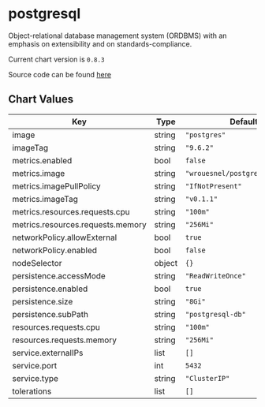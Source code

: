 postgresql
==========
Object-relational database management system (ORDBMS) with an emphasis on extensibility and on standards-compliance.

Current chart version is `0.8.3`

Source code can be found [here](https://www.postgresql.org/)



## Chart Values

| Key | Type | Default | Description |
|-----|------|---------|-------------|
| image | string | `"postgres"` |  |
| imageTag | string | `"9.6.2"` |  |
| metrics.enabled | bool | `false` |  |
| metrics.image | string | `"wrouesnel/postgres_exporter"` |  |
| metrics.imagePullPolicy | string | `"IfNotPresent"` |  |
| metrics.imageTag | string | `"v0.1.1"` |  |
| metrics.resources.requests.cpu | string | `"100m"` |  |
| metrics.resources.requests.memory | string | `"256Mi"` |  |
| networkPolicy.allowExternal | bool | `true` |  |
| networkPolicy.enabled | bool | `false` |  |
| nodeSelector | object | `{}` |  |
| persistence.accessMode | string | `"ReadWriteOnce"` |  |
| persistence.enabled | bool | `true` |  |
| persistence.size | string | `"8Gi"` |  |
| persistence.subPath | string | `"postgresql-db"` |  |
| resources.requests.cpu | string | `"100m"` |  |
| resources.requests.memory | string | `"256Mi"` |  |
| service.externalIPs | list | `[]` |  |
| service.port | int | `5432` |  |
| service.type | string | `"ClusterIP"` |  |
| tolerations | list | `[]` |  |
